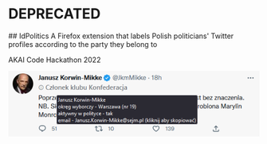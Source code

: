 <h1>DEPRECATED</h1>
## IdPolitics
A Firefox extension that labels Polish politicians' Twitter profiles according to the party they belong to

AKAI Code Hackathon 2022

![Example screenshot](./doc/2.png)
